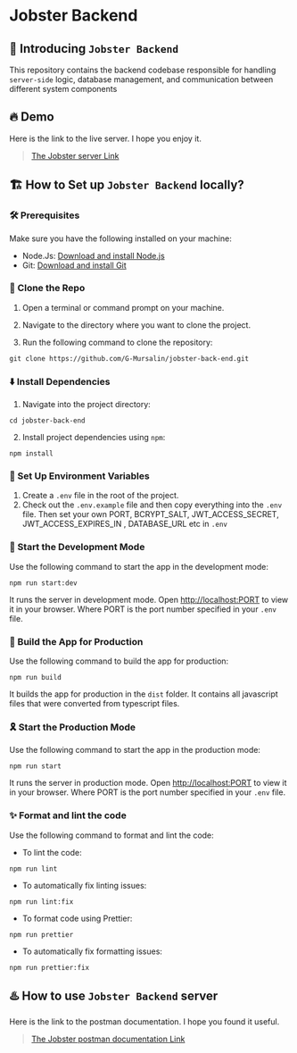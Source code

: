 # Jobster Backend

## 👋 Introducing `Jobster Backend`

This repository contains the backend codebase responsible for handling `server-side` logic, database management, and communication between different system components

## 🔥 Demo

Here is the link to the live server. I hope you enjoy it.

> [The Jobster server Link](https://jobster-back-end.vercel.app/)

## 🏗️ How to Set up `Jobster Backend` locally?

### 🛠️ Prerequisites

Make sure you have the following installed on your machine:

-   Node.Js: [Download and install Node.js](https://nodejs.org/en)
-   Git: [Download and install Git](https://git-scm.com/)

### 🍴 Clone the Repo

1. Open a terminal or command prompt on your machine.

2. Navigate to the directory where you want to clone the project.

3. Run the following command to clone the repository:

```
git clone https://github.com/G-Mursalin/jobster-back-end.git
```

### ⬇️ Install Dependencies

1. Navigate into the project directory:

```
cd jobster-back-end
```

2. Install project dependencies using `npm`:

```
npm install
```

### 💎 Set Up Environment Variables

1. Create a `.env` file in the root of the project.
2. Check out the `.env.example` file and then copy everything into the `.env` file. Then set your own PORT, BCRYPT_SALT, JWT_ACCESS_SECRET, JWT_ACCESS_EXPIRES_IN , DATABASE_URL etc in `.env`

### 🦄 Start the Development Mode

Use the following command to start the app in the development mode:

```
npm run start:dev
```

It runs the server in development mode. Open [http://localhost:PORT](http://localhost:PORT) to view it in your browser. Where PORT is the port number specified in your `.env` file.

### 🧱 Build the App for Production

Use the following command to build the app for production:

```
npm run build
```

It builds the app for production in the `dist` folder. It contains all javascript files that were converted from typescript files.

### 🎗️ Start the Production Mode

Use the following command to start the app in the production mode:

```
npm run start
```

It runs the server in production mode. Open [http://localhost:PORT](http://localhost:PORT) to view it in your browser. Where PORT is the port number specified in your `.env` file.

### ✨ Format and lint the code

Use the following command to format and lint the code:

-   To lint the code:

```
npm run lint
```

-   To automatically fix linting issues:

```
npm run lint:fix
```

-   To format code using Prettier:

```
npm run prettier
```

-   To automatically fix formatting issues:

```
npm run prettier:fix
```

## ♨️ How to use `Jobster Backend` server

Here is the link to the postman documentation. I hope you found it useful.

> [The Jobster postman documentation Link](https://documenter.getpostman.com/view/18311198/2sA3Bt3qHK)
